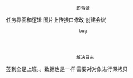                                即将做
任务界面和逻辑
图片上传接口修改
创建会议


                                bug




                               解决日志
签到全是上班。。数据也是一样                   需要对对象进行深拷贝
